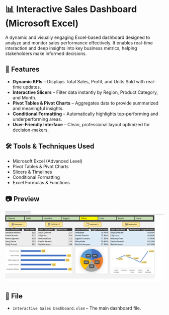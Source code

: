 # 📊 Interactive Sales Dashboard (Microsoft Excel)

A dynamic and visually engaging Excel-based dashboard designed to analyze and monitor sales performance effectively. It enables real-time interaction and deep insights into key business metrics, helping stakeholders make informed decisions.

## 🔧 Features

- **Dynamic KPIs** – Displays Total Sales, Profit, and Units Sold with real-time updates.  
- **Interactive Slicers** – Filter data instantly by Region, Product Category, and Month.  
- **Pivot Tables & Pivot Charts** – Aggregates data to provide summarized and meaningful insights.  
- **Conditional Formatting** – Automatically highlights top-performing and underperforming areas.  
- **User-Friendly Interface** – Clean, professional layout optimized for decision-makers.  

## 🛠️ Tools & Techniques Used

- Microsoft Excel (Advanced Level)  
- Pivot Tables & Pivot Charts  
- Slicers & Timelines  
- Conditional Formatting  
- Excel Formulas & Functions  

## 📷 Preview

![Dashboard Screenshot](Screenshot%202025-07-24%20232954.png)

## 📁 File

- `Interactive Sales Dashboard.xlsm` – The main dashboard file.
